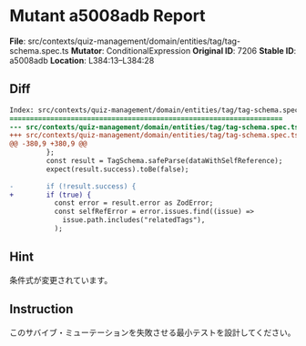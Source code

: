 # Mutant a5008adb Report

**File**: src/contexts/quiz-management/domain/entities/tag/tag-schema.spec.ts
**Mutator**: ConditionalExpression
**Original ID**: 7206
**Stable ID**: a5008adb
**Location**: L384:13–L384:28

## Diff

```diff
Index: src/contexts/quiz-management/domain/entities/tag/tag-schema.spec.ts
===================================================================
--- src/contexts/quiz-management/domain/entities/tag/tag-schema.spec.ts	original
+++ src/contexts/quiz-management/domain/entities/tag/tag-schema.spec.ts	mutated #7206
@@ -380,9 +380,9 @@
         };
         const result = TagSchema.safeParse(dataWithSelfReference);
         expect(result.success).toBe(false);
 
-        if (!result.success) {
+        if (true) {
           const error = result.error as ZodError;
           const selfRefError = error.issues.find((issue) =>
             issue.path.includes("relatedTags"),
           );
```

## Hint

条件式が変更されています。

## Instruction

このサバイブ・ミューテーションを失敗させる最小テストを設計してください。
